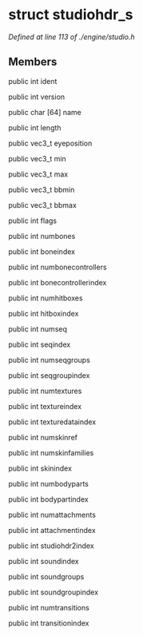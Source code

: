 # struct studiohdr_s

*Defined at line 113 of ./engine/studio.h*

## Members

public int ident

public int version

public char [64] name

public int length

public vec3_t eyeposition

public vec3_t min

public vec3_t max

public vec3_t bbmin

public vec3_t bbmax

public int flags

public int numbones

public int boneindex

public int numbonecontrollers

public int bonecontrollerindex

public int numhitboxes

public int hitboxindex

public int numseq

public int seqindex

public int numseqgroups

public int seqgroupindex

public int numtextures

public int textureindex

public int texturedataindex

public int numskinref

public int numskinfamilies

public int skinindex

public int numbodyparts

public int bodypartindex

public int numattachments

public int attachmentindex

public int studiohdr2index

public int soundindex

public int soundgroups

public int soundgroupindex

public int numtransitions

public int transitionindex



